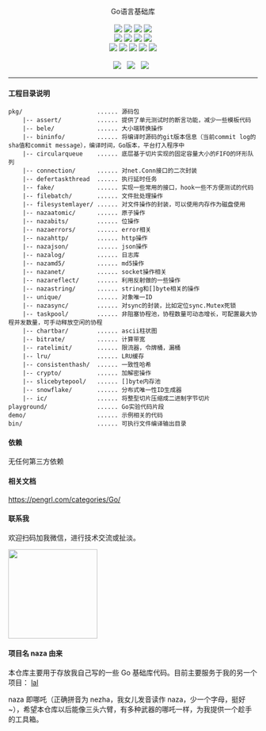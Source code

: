 <p align="center">
<br>
Go语言基础库
<br><br>
<a title="TravisCI" target="_blank" href="https://www.travis-ci.org/onedss/naza"><img src="https://www.travis-ci.org/onedss/naza.svg?branch=master"></a>
<a title="codecov" target="_blank" href="https://codecov.io/gh/onedss/naza"><img src="https://codecov.io/gh/onedss/naza/branch/master/graph/badge.svg?style=flat-square"></a>
<a title="goreportcard" target="_blank" href="https://goreportcard.com/report/github.com/onedss/naza"><img src="https://goreportcard.com/badge/github.com/onedss/naza?style=flat-square"></a>
<a title="sourcegraph" target="_blank" href="https://sourcegraph.com/github.com/onedss/naza"><img src="https://sourcegraph.com/github.com/onedss/naza/-/badge.svg"></a>
<br>
<a title="codeline" target="_blank" href="https://github.com/onedss/naza"><img src="https://sloc.xyz/github/onedss/naza/?category=code"></a>
<a title="license" target="_blank" href="https://github.com/onedss/naza/blob/master/LICENSE"><img src="https://img.shields.io/badge/license-MIT-brightgreen.svg?style=flat-square"></a>
<a title="lastcommit" target="_blank" href="https://github.com/onedss/naza/commits/master"><img src="https://img.shields.io/github/commit-activity/m/onedss/naza.svg?style=flat-square"></a>
<a title="commitactivity" target="_blank" href="https://github.com/onedss/naza/graphs/commit-activity"><img src="https://img.shields.io/github/last-commit/onedss/naza.svg?style=flat-square"></a>
<br>
<a title="pr" target="_blank" href="https://github.com/onedss/naza/pulls"><img src="https://img.shields.io/github/issues-pr-closed/onedss/naza.svg?style=flat-square&color=FF9966"></a>
<a title="hits" target="_blank" href="https://github.com/onedss/naza"><img src="https://hits.b3log.org/onedss/naza.svg?style=flat-square"></a>
<a title="language" target="_blank" href="https://github.com/onedss/naza"><img src="https://img.shields.io/github/languages/count/onedss/naza.svg?style=flat-square"></a>
<a title="toplanguage" target="_blank" href="https://github.com/onedss/naza"><img src="https://img.shields.io/github/languages/top/onedss/naza.svg?style=flat-square"></a>
<a title="godoc" target="_blank" href="https://godoc.org/github.com/onedss/naza"><img src="http://img.shields.io/badge/godoc-reference-5272B4.svg?style=flat-square"></a>
<br><br>
<a title="watcher" target="_blank" href="https://github.com/onedss/naza/watchers"><img src="https://img.shields.io/github/watchers/onedss/naza.svg?label=Watchers&style=social"></a>&nbsp;&nbsp;
<a title="star" target="_blank" href="https://github.com/onedss/naza/stargazers"><img src="https://img.shields.io/github/stars/onedss/naza.svg?label=Stars&style=social"></a>&nbsp;&nbsp;
<a title="fork" target="_blank" href="https://github.com/onedss/naza/network/members"><img src="https://img.shields.io/github/forks/onedss/naza.svg?label=Forks&style=social"></a>&nbsp;&nbsp;
</p>

---

#### 工程目录说明

```
pkg/                     ...... 源码包
    |-- assert/          ...... 提供了单元测试时的断言功能，减少一些模板代码
    |-- bele/            ...... 大小端转换操作
    |-- bininfo/         ...... 将编译时源码的git版本信息（当前commit log的sha值和commit message），编译时间，Go版本，平台打入程序中
    |-- circularqueue    ...... 底层基于切片实现的固定容量大小的FIFO的环形队列
    |-- connection/      ...... 对net.Conn接口的二次封装
    |-- defertaskthread  ...... 执行延时任务
    |-- fake/            ...... 实现一些常用的接口，hook一些不方便测试的代码
    |-- filebatch/       ...... 文件批处理操作
    |-- filesystemlayer/ ...... 对文件操作的封装，可以使用内存作为磁盘使用
    |-- nazaatomic/      ...... 原子操作
    |-- nazabits/        ...... 位操作
    |-- nazaerrors/      ...... error相关
    |-- nazahttp/        ...... http操作
    |-- nazajson/        ...... json操作
    |-- nazalog/         ...... 日志库
    |-- nazamd5/         ...... md5操作
    |-- nazanet/         ...... socket操作相关
    |-- nazareflect/     ...... 利用反射做的一些操作
    |-- nazastring/      ...... string和[]byte相关的操作
    |-- unique/          ...... 对象唯一ID
    |-- nazasync/        ...... 对sync的封装，比如定位sync.Mutex死锁
    |-- taskpool/        ...... 非阻塞协程池，协程数量可动态增长，可配置最大协程并发数量，可手动释放空闲的协程
    |-- chartbar/        ...... ascii柱状图
    |-- bitrate/         ...... 计算带宽
    |-- ratelimit/       ...... 限流器，令牌桶，漏桶
    |-- lru/             ...... LRU缓存
    |-- consistenthash/  ...... 一致性哈希
    |-- crypto/          ...... 加解密操作
    |-- slicebytepool/   ...... []byte内存池
    |-- snowflake/       ...... 分布式唯一性ID生成器
    |-- ic/              ...... 将整型切片压缩成二进制字节切片
playground/              ...... Go实验代码片段
demo/                    ...... 示例相关的代码
bin/                     ...... 可执行文件编译输出目录
```

#### 依赖

无任何第三方依赖

#### 相关文档

https://pengrl.com/categories/Go/

#### 联系我

欢迎扫码加我微信，进行技术交流或扯淡。

<img src="https://pengrl.com/images/yoko_vx.jpeg" width="180" height="180" />

#### 项目名 naza 由来

本仓库主要用于存放我自己写的一些 Go 基础库代码。目前主要服务于我的另一个项目： [lal](https:////github.com/q191201771/lal)

naza 即哪吒（正确拼音为 nezha，我女儿发音读作 naza，少一个字母，挺好~），希望本仓库以后能像三头六臂，有多种武器的哪吒一样，为我提供一个趁手的工具箱。

